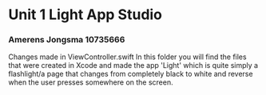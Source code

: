 #  Unit 1 Light App Studio
### Amerens Jongsma 10735666
Changes made in ViewController.swift
In this folder you will find the files that were created in Xcode and made the app 'Light' which is quite simply a flashlight/a page that changes from completely black to white and reverse when the user presses somewhere on the screen.

